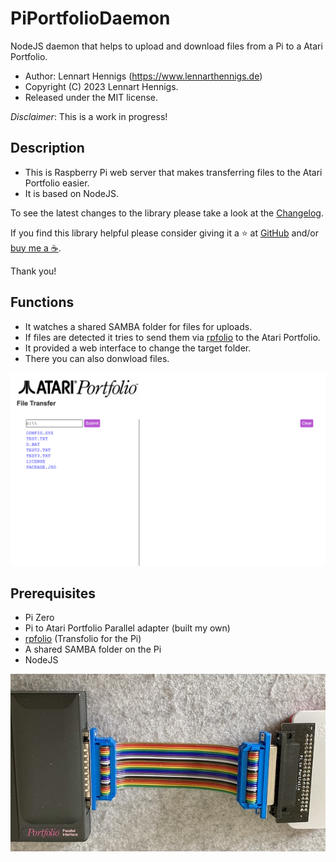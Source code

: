 # PiPortfolioDaemon

NodeJS daemon that helps to upload and download files from a Pi to a Atari Portfolio.

- Author: Lennart Hennigs (<https://www.lennarthennigs.de>)
- Copyright (C) 2023 Lennart Hennigs.
- Released under the MIT license.

*Disclaimer*: This is a work in progress!

## Description

- This is Raspberry Pi web server that makes transferring files to the Atari Portfolio easier.
- It is based on NodeJS.

To see the latest changes to the library please take a look at the [Changelog](https://github.com/LennartHennigs/PiPortfolioDaemon/blob/master/CHANGELOG.md).

If you find this library helpful please consider giving it a ⭐️ at [GitHub](https://github.com/LennartHennigs/Button2) and/or [buy me a ☕️](https://ko-fi.com/lennart0815).

Thank you!


## Functions

- It watches a shared SAMBA folder for files for uploads.
- If files are detected it tries to send them via [rpfolio](https://github.com/LennartHennigs/transfolio) to the Atari Portfolio.
- It provided a web interface to change the target folder.
- There you can also donwload files.

<kbd><img src="images/preview.png" /></kbd>

## Prerequisites

- Pi Zero
- Pi to Atari Portfolio Parallel adapter (built my own)
- [rpfolio](https://github.com/LennartHennigs/transfolio) (Transfolio for the Pi)
- A shared SAMBA folder on the Pi
- NodeJS

<kbd><img src="images/platine2.png" /></kbd>
